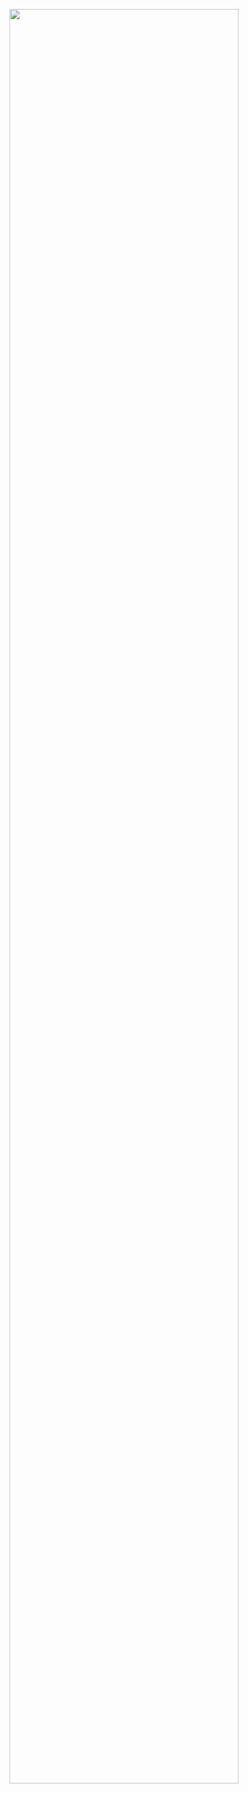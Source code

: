 <p align="center">
  <img align="center" src="https://user-images.githubusercontent.com/46363213/89595132-96d37580-d808-11ea-9b95-8c28c0212fd3.gif" width=90%>
</p>

<!--
### Hi there 👋

Here are some ideas to get you started:

- 🔭 I’m currently working on ...
- 🌱 I’m currently learning ...
- 👯 I’m looking to collaborate on ...
- 🤔 I’m looking for help with ...
- 💬 Ask me about ...
- 📫 How to reach me: ...
- 😄 Pronouns: ...
- ⚡ Fun fact: ...
-->
